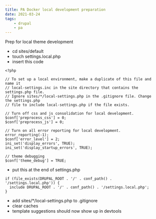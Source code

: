 ```yaml
---
title: PA Docker local development preparation
date: 2021-03-24
tags:
    - drupal
    - pa
---
```


Prep for local theme development

-   cd sites/default
-   touch settings.local.php
-   insert this code

```
<?php

// To set up a local environment, make a duplicate of this file and name it
// local-settings.inc in the site directory that contains the settings.php file.
// Ignore sites/*/local-settings.php in the .gitignore file. Change the settings.php
// file to include local-settings.php if the file exists.

// Turn off css and js consolidation for local development.
$conf['preprocess_css'] = 0;
$conf['preprocess_js'] = 0;

// Turn on all error reporting for local development.
error_reporting(-1);
$conf['error_level'] = 2;
ini_set('display_errors', TRUE);
ini_set('display_startup_errors', TRUE);

// theme debugging
$conf['theme_debug'] = TRUE;
```

-   put this at the end of settings.php

```
if (file_exists(DRUPAL_ROOT . '/' . conf_path() . '/settings.local.php')) {
  include DRUPAL_ROOT . '/' . conf_path() . '/settings.local.php';
}
```

-   add sites/\*/local-settings.php to .gitignore
-   clear caches
-   template suggestions should now show up in devtools

